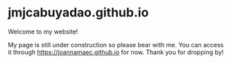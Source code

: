 # jmjcabuyadao.github.io
Welcome to my website!

My page is still under construction so please bear with me.
You can access it through https://joannamaec.github.io for now.
Thank you for dropping by!
